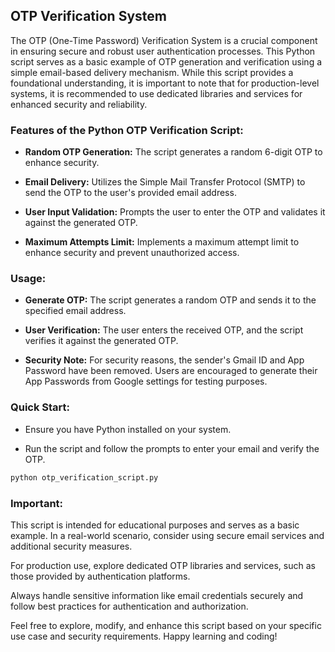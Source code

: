 ## OTP Verification System
The OTP (One-Time Password) Verification System is a crucial component in ensuring secure and robust user authentication processes. This Python script serves as a basic example of OTP generation and verification using a simple email-based delivery mechanism. While this script provides a foundational understanding, it is important to note that for production-level systems, it is recommended to use dedicated libraries and services for enhanced security and reliability.

### Features of the Python OTP Verification Script:
- **Random OTP Generation:** The script generates a random 6-digit OTP to enhance security.

- **Email Delivery:** Utilizes the Simple Mail Transfer Protocol (SMTP) to send the OTP to the user's provided email address.

- **User Input Validation:** Prompts the user to enter the OTP and validates it against the generated OTP.

- **Maximum Attempts Limit:** Implements a maximum attempt limit to enhance security and prevent unauthorized access.

### Usage:
- **Generate OTP:** The script generates a random OTP and sends it to the specified email address.

- **User Verification:** The user enters the received OTP, and the script verifies it against the generated OTP.

- **Security Note:** For security reasons, the sender's Gmail ID and App Password have been removed. Users are encouraged to generate their App Passwords from Google settings for testing purposes.

### Quick Start:
- Ensure you have Python installed on your system.

- Run the script and follow the prompts to enter your email and verify the OTP.

``` bash
python otp_verification_script.py
```
### Important:
This script is intended for educational purposes and serves as a basic example. In a real-world scenario, consider using secure email services and additional security measures.

For production use, explore dedicated OTP libraries and services, such as those provided by authentication platforms.

Always handle sensitive information like email credentials securely and follow best practices for authentication and authorization.

Feel free to explore, modify, and enhance this script based on your specific use case and security requirements. Happy learning and coding!
